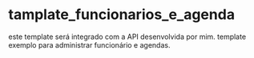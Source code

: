 # tamplate_funcionarios_e_agenda
este template será integrado com a API desenvolvida por mim.
template exemplo para administrar funcionário e agendas.

